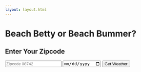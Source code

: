 ```yaml
---
layout: layout.html
---
```


<h1>Beach Betty or Beach Bummer?</h1>
<h2 id="hourly-result">Enter Your Zipcode</h2>

<form id="form">
<input id="user-input" type="text" name="text" placeholder="Zipcode 08742">
<input type="date" name="date" id="date-picker">
<button>Get Weather</button>
</form>

<div id="location"></div>

<div class="stories"></div>

